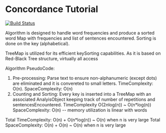 # Concordance Tutorial

[![Build Status](https://travis-ci.org/rainmakeross/concordance.svg?branch=master)](https://travis-ci.org/rainmakeross/concordance)

Algorithm is designed to handle word frequencies and produce a sorted word Map with frequencies
and list of sentences encountered. Sorting is done on the key (alphabetical).

TreeMap is utilized for its efficient keySorting capabilities. As it is based on Red-Black Tree structure,
virtually all access

Algorithm PseudoCode:
1. Pre-processing: Parse text to ensure non-alphanumeric (except dots) are eliminated and it is convereted
to small letters. TimeComplexity: O(n). SpaceComplexity: O(n)
2. Counting and Sorting: Every key is inserted into a TreeMap with an associated AnalyisObject
keeping track of number of repetitions and sentencesEncountered. TimeComplexity O(2*n*log(n)) ~ O(n*log(n))
SpaceComplexity: O(n) -- memory utilization is linear with words

Total TimeComplexity: O(n) + O(n*log(n)) ~ O(n) when n is very large
Total SpaceComplexity: O(n) + O(n) ~ O(n) when n is very large
